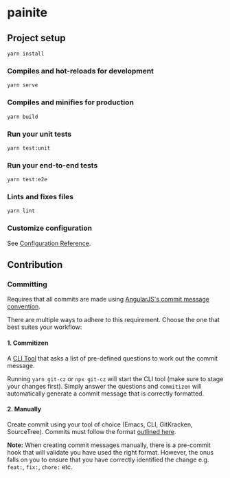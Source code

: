 # painite

## Project setup
```
yarn install
```

### Compiles and hot-reloads for development
```
yarn serve
```

### Compiles and minifies for production
```
yarn build
```

### Run your unit tests
```
yarn test:unit
```

### Run your end-to-end tests
```
yarn test:e2e
```

### Lints and fixes files
```
yarn lint
```

### Customize configuration
See [Configuration Reference](https://cli.vuejs.org/config/).


## Contribution
### Committing

Requires that all commits are made using [AngularJS's commit message convention](https://github.com/angular/angular.js/blob/master/DEVELOPERS.md#-git-commit-guidelines).

There are multiple ways to adhere to this requirement. Choose the one that best suites your workflow:

#### 1. Commitizen

A [CLI Tool](https://github.com/commitizen/cz-cli) that asks a list of pre-defined questions to work out the commit message.

Running `yarn git-cz` or `npx git-cz` will start the CLI tool (make sure to stage your changes first). Simply answer the questions and `commitizen` will automatically generate a commit message that is correctly formatted.

#### 2. Manually

Create commit using your tool of choice (Emacs, CLI, GitKracken, SourceTree). Commits must follow the format [outlined here](https://gist.github.com/stephenparish/9941e89d80e2bc58a153#format-of-the-commit-message).

**Note:**
When creating commit messages manually, there is a pre-commit hook that will validate you have used the right format. However, the onus falls on you to ensure that you have correctly identified the change e.g. `feat:`, `fix:`, `chore:` etc.
